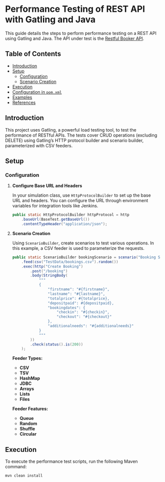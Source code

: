# Performance Testing of REST API with Gatling and Java

This guide details the steps to perform performance testing on a REST API using Gatling and Java. The API under test is the [Restful Booker API](https://restful-booker.herokuapp.com/apidoc/).

## Table of Contents

- [Introduction](#introduction)
- [Setup](#setup)
  - [Configuration](#configuration)
  - [Scenario Creation](#scenario-creation)
- [Execution](#execution)
- [Configuration in `pom.xml`](#configuration-in-pomxml)
- [Examples](#examples)
- [References](#references)

## Introduction

This project uses Gatling, a powerful load testing tool, to test the performance of RESTful APIs. The tests cover CRUD operations (excluding DELETE) using Gatling’s HTTP protocol builder and scenario builder, parameterized with CSV feeders.

## Setup

### Configuration

1. **Configure Base URL and Headers**

   In your simulation class, use `HttpProtocolBuilder` to set up the base URL and headers. You can configure the URL through environment variables for integration tools like Jenkins.

   ```java
   public static HttpProtocolBuilder httpProtocol = http
       .baseUrl(BaseTest.getBaseUrl())
       .contentTypeHeader("application/json");
   ```

2. **Scenario Creation**

   Using `ScenarioBuilder`, create scenarios to test various operations. In this example, a CSV feeder is used to parameterize the requests.

   ```java
   public static ScenarioBuilder bookingScenario = scenario("Booking Scenario")
       .feed(csv("TestData/bookings.csv").random())
       .exec(http("Create Booking")
           .post("/booking")
           .body(StringBody(
               """
               {
                   "firstname": "#{firstname}",
                   "lastname": "#{lastname}",
                   "totalprice": #{totalprice},
                   "depositpaid": #{depositpaid},
                   "bookingdates": {
                       "checkin": "#{checkin}",
                       "checkout": "#{checkout}"
                   },
                   "additionalneeds": "#{additionalneeds}"
               }
               """
           ))
           .check(status().is(200))
       );
   ```

   **Feeder Types:**
   - **CSV**
   - **TSV**
   - **HashMap**
   - **JDBC**
   - **Arrays**
   - **Lists**
   - **Files**

   **Feeder Features:**
   - **Queue**
   - **Random**
   - **Shuffle**
   - **Circular**

## Execution

To execute the performance test scripts, run the following Maven command:

```bash
mvn clean install
